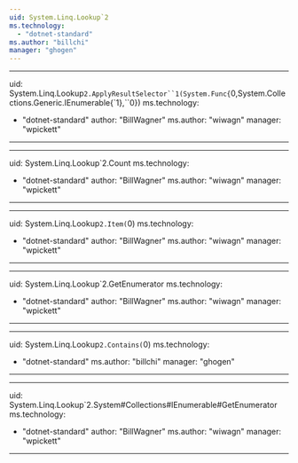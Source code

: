 ```yaml
---
uid: System.Linq.Lookup`2
ms.technology: 
  - "dotnet-standard"
ms.author: "billchi"
manager: "ghogen"
---
```


---
uid: System.Linq.Lookup`2.ApplyResultSelector``1(System.Func{`0,System.Collections.Generic.IEnumerable{`1},``0})
ms.technology: 
  - "dotnet-standard"
author: "BillWagner"
ms.author: "wiwagn"
manager: "wpickett"
---

---
uid: System.Linq.Lookup`2.Count
ms.technology: 
  - "dotnet-standard"
author: "BillWagner"
ms.author: "wiwagn"
manager: "wpickett"
---

---
uid: System.Linq.Lookup`2.Item(`0)
ms.technology: 
  - "dotnet-standard"
author: "BillWagner"
ms.author: "wiwagn"
manager: "wpickett"
---

---
uid: System.Linq.Lookup`2.GetEnumerator
ms.technology: 
  - "dotnet-standard"
author: "BillWagner"
ms.author: "wiwagn"
manager: "wpickett"
---

---
uid: System.Linq.Lookup`2.Contains(`0)
ms.technology: 
  - "dotnet-standard"
ms.author: "billchi"
manager: "ghogen"
---

---
uid: System.Linq.Lookup`2.System#Collections#IEnumerable#GetEnumerator
ms.technology: 
  - "dotnet-standard"
author: "BillWagner"
ms.author: "wiwagn"
manager: "wpickett"
---

